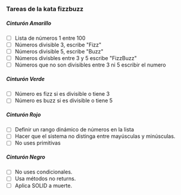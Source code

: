 ### Tareas de la kata fizzbuzz ###

##### Cinturón Amarillo #####

- [ ] Lista de números 1 entre 100
- [ ] Números divisible 3, escribe "Fizz"
- [ ] Números divisible 5, escribe "Buzz"
- [ ] Números divisbles entre 3 y 5 escribe "FizzBuzz"
- [ ] Números que no son divisibles entre 3 ni 5 escribir el numero

##### Cinturón Verde #####

- [ ] Número es fizz si es divisible o tiene 3
- [ ] Número es buzz si es divisible o tiene 5

##### Cinturón Rojo #####

- [ ] Definir un rango dinámico de números en la lista
- [ ] Hacer que el sistema no distinga entre mayúsculas y minúsculas.
- [ ] No uses primitivas

##### Cinturón Negro #####
- [ ] No uses condicionales.
- [ ] Usa métodos no returns.
- [ ] Aplica SOLID a muerte.